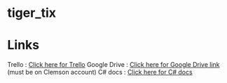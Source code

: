# tiger_tix
# Links
Trello : [Click here for Trello](https://trello.com/tigertix2)
Google Drive : [Click here for Google Drive link](https://drive.google.com/drive/folders/1TiwohUg6njy2HnCov2TVPletZ5MyWGzv?usp=sharing) (must be on Clemson account)
C# docs : [Click here for C# docs](https://docs.microsoft.com/en-us/dotnet/csharp/)
